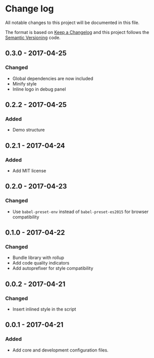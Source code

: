 # Change log
All notable changes to this project will be documented in this file.

The format is based on [Keep a Changelog](http://keepachangelog.com) and this project follows the [Semantic Versioning](http://semver.org) code.

## 0.3.0 - 2017-04-25
### Changed
- Global dependencies are now included
- Minify style
- Inline logo in debug panel

## 0.2.2 - 2017-04-25
### Added
- Demo structure

## 0.2.1 - 2017-04-24
### Added
- Add MIT license

## 0.2.0 - 2017-04-23
### Changed
- Use `babel-preset-env` instead of `babel-preset-es2015` for browser compatibility

## 0.1.0 - 2017-04-22
### Changed
- Bundle library with rollup
- Add code quality indicators
- Add autoprefixer for style compatibility

## 0.0.2 - 2017-04-21
### Changed
- Insert inlined style in the script

## 0.0.1 - 2017-04-21
### Added
- Add core and development configuration files.
